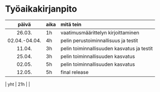 
# Työaikakirjanpito

| päivä | aika | mitä tein  |
| :----:|:-----| :-----|
| 26.03. | 1h    | vaatimusmäärittelyn kirjoittaminen |
| 02.04.-04.04. | 4h    | pelin perustoiminnallisuus ja testit |
| 11.04. | 3h    | pelin toiminnallisuuden kasvatus ja testit |
| 25.04. | 3h    | pelin toiminnallisuuden kasvatus |
| 02.05. | 5h    | pelin toiminnallisuuden kasvatus |
| 12.05. | 5h    | final release |

| yht   | 21h   | | 
